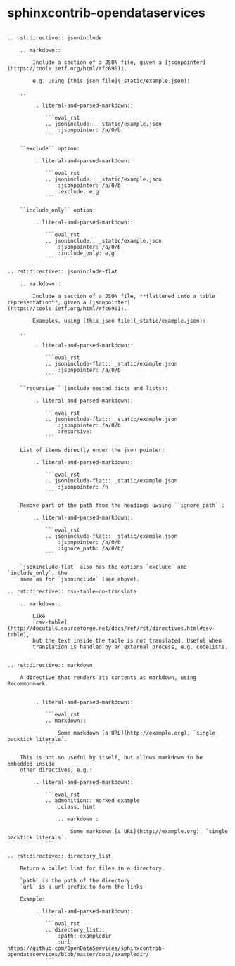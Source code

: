 sphinxcontrib-opendataservices
==============================

`````eval_rst

.. rst:directive:: jsoninclude

    .. markdown::

        Include a section of a JSON file, given a [jsonpointer](https://tools.ietf.org/html/rfc6901).
        
        e.g. using [this json file](_static/example.json):

    ..

        .. literal-and-parsed-markdown::
            
            ```eval_rst
            .. jsoninclude:: _static/example.json
                :jsonpointer: /a/0/b
            ```

    ``exclude`` option:

        .. literal-and-parsed-markdown::
            
            ```eval_rst
            .. jsoninclude:: _static/example.json
                :jsonpointer: /a/0/b
                :exclude: e,g
            ```

    ``include_only`` option:

        .. literal-and-parsed-markdown::
            
            ```eval_rst
            .. jsoninclude:: _static/example.json
                :jsonpointer: /a/0/b
                :include_only: e,g
            ```

.. rst:directive:: jsoninclude-flat

    .. markdown::

        Include a section of a JSON file, **flattened into a table representation**, given a [jsonpointer](https://tools.ietf.org/html/rfc6901).
        
        Examples, using [this json file](_static/example.json):

    ..

        .. literal-and-parsed-markdown::
            
            ```eval_rst
            .. jsoninclude-flat:: _static/example.json
                :jsonpointer: /a/0/b
            ```

    ``recursive`` (include nested dicts and lists):

        .. literal-and-parsed-markdown::
            
            ```eval_rst
            .. jsoninclude-flat:: _static/example.json
                :jsonpointer: /a/0/b
                :recursive:
            ```

    List of items directly under the json pointer:

        .. literal-and-parsed-markdown::

            ```eval_rst
            .. jsoninclude-flat:: _static/example.json
                :jsonpointer: /h
            ```

    Remove part of the path from the headings uwsing ``ignore_path``:

        .. literal-and-parsed-markdown::
            
            ```eval_rst
            .. jsoninclude-flat:: _static/example.json
                :jsonpointer: /a/0/b
                :ignore_path: /a/0/b/
            ```

    `jsoninclude-flat` also has the options `exclude` and `include_only`, the
    same as for `jsoninclude` (see above).

.. rst:directive:: csv-table-no-translate

    .. markdown::

        Like
        [csv-table](http://docutils.sourceforge.net/docs/ref/rst/directives.html#csv-table),
        but the text inside the table is not translated. Useful when
        translation is handled by an external process, e.g. codelists.


.. rst:directive:: markdown

    A directive that renders its contents as markdown, using Recommonmark.


        .. literal-and-parsed-markdown::

            ```eval_rst
            .. markdown::

                Some markdown [a URL](http://example.org), `single backtick literals`. 
            ```

    This is not so useful by itself, but allows markdown to be embedded inside
    other directives, e.g.:

        .. literal-and-parsed-markdown::

            ```eval_rst
            .. admonition:: Worked example
                :class: hint

                .. markdown::

                    Some markdown [a URL](http://example.org), `single backtick literals`.
            ```

.. rst:directive:: directory_list

    Return a bullet list for files in a directory.

    `path` is the path of the directory.
    `url` is a url prefix to form the links

    Example:

        .. literal-and-parsed-markdown::

            ```eval_rst
            .. directory_list::
                :path: exampledir
                :url: https://github.com/OpenDataServices/sphinxcontrib-opendataservices/blob/master/docs/exampledir/
            ```
`````



